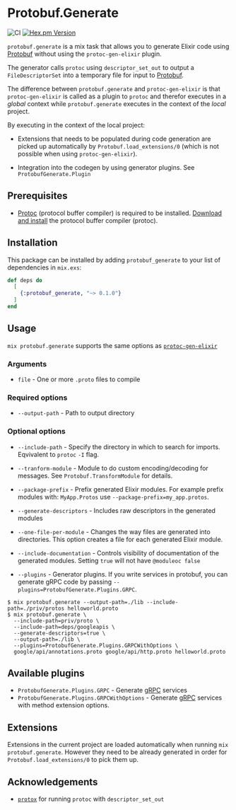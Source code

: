 # Protobuf.Generate

![CI](https://github.com/drowzy/protobuf_generate/actions/workflows/ci.yml/badge.svg)
[![Hex.pm Version](https://img.shields.io/hexpm/v/protobuf_generate.svg?style=flat-square)](https://hex.pm/packages/protobuf_generate)

`protobuf.generate` is a mix task that allows you to generate Elixir code using [Protobuf](https://github.com/elixir-protobuf/protobuf) without using the `protoc-gen-elixir` plugin.

The generator calls `protoc` using `descriptor_set_out` to output a `FileDescriptorSet` into a temporary file for input to [Protobuf](https://github.com/elixir-protobuf/protobuf).

The difference between `protobuf.generate` and `protoc-gen-elixir` is that `protoc-gen-elixir` is called as a plugin to `protoc` and therefor executes in a
_global_ context while `protobuf.generate` executes in the context of the _local_ project. 

By executing in the context of the local project:

* Extensions that needs to be populated during code generation are picked up automatically by `Protobuf.load_extensions/0` (which is not possible when using `protoc-gen-elixir`).

* Integration into the codegen by using generator plugins. See `ProtobufGenerate.Plugin`

## Prerequisites

* [Protoc](https://github.com/protocolbuffers/protobuf#protocol-compiler-installation) (protocol buffer compiler) is required to be installed. [Download and install](https://grpc.io/docs/protoc-installation/) the protocol buffer compiler (protoc).

## Installation

This package can be installed by adding `protobuf_generate` to your list of dependencies in `mix.exs`:

```elixir
def deps do
  [
    {:protobuf_generate, "~> 0.1.0"}
  ]
end
```

## Usage

`mix protobuf.generate` supports the same options as [`protoc-gen-elixir`](https://github.com/elixir-protobuf/protobuf#generate-elixir-code)

### Arguments

  * `file` - One or more `.proto` files to compile

### Required options

  * `--output-path` - Path to output directory

### Optional options

  * `--include-path` - Specify the directory in which to search for imports. Eqvivalent to `protoc` `-I` flag.

  * `--tranform-module` - Module to do custom encoding/decoding for messages. See `Protobuf.TransformModule` for details.

  * `--package-prefix` - Prefix generated Elixir modules. For example prefix modules with: `MyApp.Protos` use `--package-prefix=my_app.protos`.

  * `--generate-descriptors` - Includes raw descriptors in the generated modules

  * `--one-file-per-module` - Changes the way files are generated into directories. This option creates a file for each generated Elixir module.

  * `--include-documentation` - Controls visibility of documentation of the generated modules. Setting `true` will not  have `@moduleoc false`

  * `--plugins` - Generator plugins. If you write services in protobuf, you can generate gRPC code by passing `--plugins=ProtobufGenerate.Plugins.GRPC`.


```shell
$ mix protobuf.generate --output-path=./lib --include-path=./priv/protos helloworld.proto
$ mix protobuf.generate \
  --include-path=priv/proto \
  --include-path=deps/googleapis \
  --generate-descriptors=true \
  --output-path=./lib \
  --plugins=ProtobufGenerate.Plugins.GRPCWithOptions \
  google/api/annotations.proto google/api/http.proto helloworld.proto
```

## Available plugins

* `ProtobufGenerate.Plugins.GRPC` - Generate [gRPC](https://github.com/elixir-grpc/grpc) services
* `ProtobufGenerate.Plugins.GRPCWithOptions` -  Generate [gRPC](https://github.com/elixir-grpc/grpc) services with method extension options.

## Extensions

Extensions in the current project are loaded automatically when running `mix protobuf.generate`. However they need to be already generated in order for `Protobuf.load_extensions/0` to pick them up.

## Acknowledgements

* [`protox`](https://github.com/ahamez/protox) for running `protoc` with `descriptor_set_out`
